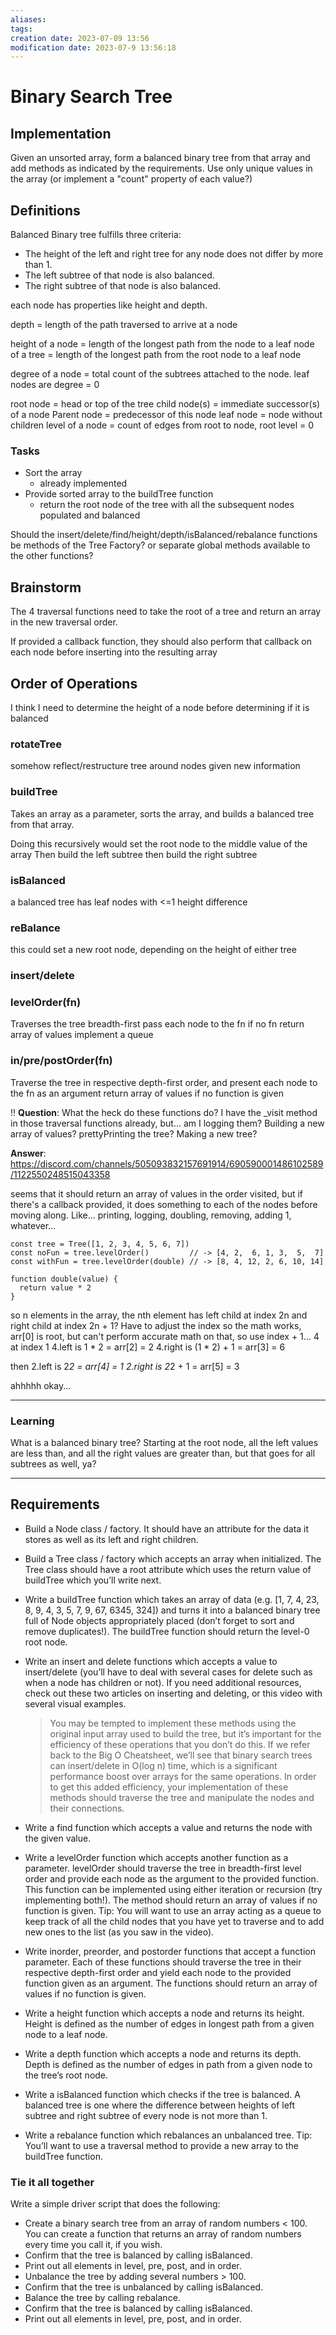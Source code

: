 ```yaml
---
aliases: 
tags: 
creation date: 2023-07-09 13:56
modification date: 2023-07-9 13:56:18
---
```


# Binary Search Tree

## Implementation

Given an unsorted array, form a balanced binary tree from that array and add methods as indicated by the requirements. Use only unique values in the array (or implement a "count" property of each value?)

## Definitions

Balanced Binary tree fulfills three criteria:
- The height of the left and right tree for any node does not differ by more than 1.
- The left subtree of that node is also balanced.
- The right subtree of that node is also balanced.

each node has properties like height and depth.

depth = length of the path traversed to arrive at a node

height
  of a node = length of the longest path from the node to a leaf node
  of a tree = length of the longest path from the root node to a leaf node

degree of a node = total count of the subtrees attached to the node. leaf nodes are degree = 0

root node = head or top of the tree
child node(s) = immediate successor(s) of a node
Parent node = predecessor of this node
leaf node = node without children 
level of a node = count of edges from root to node, root level = 0


### Tasks

- Sort the array
  - already implemented
- Provide sorted array to the buildTree function
  - return the root node of the tree with all the subsequent nodes populated and balanced

Should the insert/delete/find/height/depth/isBalanced/rebalance functions be methods of the Tree Factory? or separate global methods available to the other functions?

## Brainstorm

The 4 traversal functions need to take the root of a tree and return an array in the new traversal order.

If provided a callback function, they should also perform that callback on each node before inserting into the resulting array

## Order of Operations

I think I need to determine the height of a node before determining if it is balanced

### rotateTree

somehow reflect/restructure tree around nodes given new information

### buildTree

Takes an array as a parameter, sorts the array, and builds a balanced tree from that array.

Doing this recursively would set the root node to the middle value of the array
Then build the left subtree
then build the right subtree

### isBalanced

a balanced tree has leaf nodes with <=1 height difference

### reBalance

this could set a new root node, depending on the height of either tree

### insert/delete

### levelOrder(fn)

Traverses the tree breadth-first
pass each node to the fn
if no fn
return array of values
implement a queue

### in/pre/postOrder(fn)

Traverse the tree in respective depth-first order, and present each node to the fn as an argument
return array of values if no function is given

!! **Question**: What the heck do these functions do? I have the \_visit method in those traversal functions already, but... am I logging them? Building a new array of values? prettyPrinting the tree? Making a new tree?

**Answer**: https://discord.com/channels/505093832157691914/690590001486102589/1122550248515043358

seems that it should return an array of values in the order visited, but if there's a callback provided, it does something to each of the nodes before moving along. Like... printing, logging, doubling, removing, adding 1, whatever...

```JS
const tree = Tree([1, 2, 3, 4, 5, 6, 7])
const noFun = tree.levelOrder()         // -> [4, 2,  6, 1, 3,  5,  7]
const withFun = tree.levelOrder(double) // -> [8, 4, 12, 2, 6, 10, 14]

function double(value) {
  return value * 2
}
```

so n elements in the array, the nth element has left child at index 2n and right child at index 2n + 1? Have to adjust the index so the math works, arr[0] is root, but can't perform accurate math on that, so use index + 1...
4 at index 1
4.left is 1 \* 2 = arr[2] = 2
4.right is (1 \* 2) + 1 = arr[3] = 6

then 2.left is 2*2 = arr[4] = 1
2.right is 2*2 + 1 = arr[5] = 3

ahhhhh okay...

---

### Learning

What is a balanced binary tree? Starting at the root node, all the left values are less than, and all the right values are greater than, but that goes for all subtrees as well, ya?

---

## Requirements

- Build a Node class / factory. It should have an attribute for the data it stores as well as its left and right children.

- Build a Tree class / factory which accepts an array when initialized. The Tree class should have a root attribute which uses the return value of buildTree which you’ll write next.

- Write a buildTree function which takes an array of data (e.g. [1, 7, 4, 23, 8, 9, 4, 3, 5, 7, 9, 67, 6345, 324]) and turns it into a balanced binary tree full of Node objects appropriately placed (don’t forget to sort and remove duplicates!). The buildTree function should return the level-0 root node.

- Write an insert and delete functions which accepts a value to insert/delete (you’ll have to deal with several cases for delete such as when a node has children or not). If you need additional resources, check out these two articles on inserting and deleting, or this video with several visual examples.
  >You may be tempted to implement these methods using the original input array used to build the tree, but it’s important for the efficiency of these operations that you don’t do this. If we refer back to the Big O Cheatsheet, we’ll see that binary search trees can insert/delete in O(log n) time, which is a significant performance boost over arrays for the same operations. In order to get this added efficiency, your implementation of these methods should traverse the tree and manipulate the nodes and their connections.

- Write a find function which accepts a value and returns the node with the given value.

- Write a levelOrder function which accepts another function as a parameter. levelOrder should traverse the tree in breadth-first level order and provide each node as the argument to the provided function. This function can be implemented using either iteration or recursion (try implementing both!). The method should return an array of values if no function is given. Tip: You will want to use an array acting as a queue to keep track of all the child nodes that you have yet to traverse and to add new ones to the list (as you saw in the video).

- Write inorder, preorder, and postorder functions that accept a function parameter. Each of these functions should traverse the tree in their respective depth-first order and yield each node to the provided function given as an argument. The functions should return an array of values if no function is given.

- Write a height function which accepts a node and returns its height. Height is defined as the number of edges in longest path from a given node to a leaf node.

- Write a depth function which accepts a node and returns its depth. Depth is defined as the number of edges in path from a given node to the tree’s root node.

- Write a isBalanced function which checks if the tree is balanced. A balanced tree is one where the difference between heights of left subtree and right subtree of every node is not more than 1.

- Write a rebalance function which rebalances an unbalanced tree. Tip: You’ll want to use a traversal method to provide a new array to the buildTree function.

### Tie it all together

Write a simple driver script that does the following:

- Create a binary search tree from an array of random numbers < 100. You can create a function that returns an array of random numbers every time you call it, if you wish.
- Confirm that the tree is balanced by calling isBalanced.
- Print out all elements in level, pre, post, and in order.
- Unbalance the tree by adding several numbers > 100.
- Confirm that the tree is unbalanced by calling isBalanced.
- Balance the tree by calling rebalance.
- Confirm that the tree is balanced by calling isBalanced.
- Print out all elements in level, pre, post, and in order.









